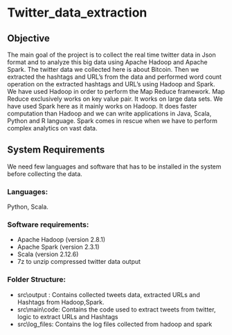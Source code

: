 # Twitter_data_extraction

## Objective 

The main goal of the project is to collect the real time twitter data in Json format and  to analyze this big data using Apache Hadoop and Apache Spark. The twitter data we collected here is about Bitcoin. Then we extracted the hashtags and URL’s from the data and performed word count operation on the extracted hashtags and URL’s using Hadoop and Spark.
We have used Hadoop in order to perform the Map Reduce framework. Map Reduce exclusively works on key value pair. It works on large data sets.
We have used Spark here as it mainly works on Hadoop. It does faster computation than Hadoop and we can write applications in Java, Scala, Python and R language. Spark comes in rescue when we have to perform complex analytics on vast data.

## System Requirements

We need few languages and software that has to be installed in the system before collecting the data.

### Languages: 
Python, Scala.

### Software requirements: 
- Apache Hadoop (version 2.8.1)
- Apache Spark (version 2.3.1)
- Scala (version  2.12.6)
- 7z to unzip compressed twitter data output

### Folder Structure:
- src\output : Contains collected tweets data, extracted URLs and Hashtags from Hadoop,Spark.
- src\main\code: Contains the code used to extract tweets from twitter, logic to extract URLs and Hashtags
- src\log_files: Contains the log files collected from hadoop and spark
